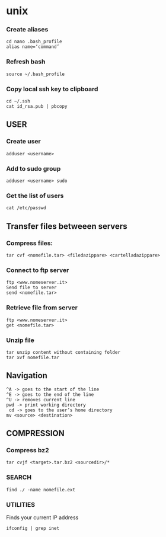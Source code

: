 # unix

### Create aliases
```
cd nano .bash_profile
alias name=‘command’
```

### Refresh bash
```
source ~/.bash_profile
```

### Copy local ssh key to clipboard 
```
cd ~/.ssh
cat id_rsa.pub | pbcopy
```

## USER

### Create user
```
adduser <username>
```

### Add to sudo group
```
adduser <username> sudo
```

### Get the list of users
```
cat /etc/passwd
```


## Transfer files betweeen servers

### Compress files: 
```
tar cvf <nomefile.tar> <filedazippare> <cartelladazippare>
```

### Connect to ftp server
```
ftp <www.nomeserver.it>
Send file to server
send <nomefile.tar>
```

### Retrieve file from server
```
ftp <www.nomeserver.it>
get <nomefile.tar>
```

### Unzip file 
```
tar unzip content without containing folder
tar xvf nomefile.tar
```

## Navigation
```
^A -> goes to the start of the line
^E -> goes to the end of the line
^U -> removes current line
pwd -> print working directory
￼cd -> goes to the user’s home directory
mv <source> <destination>
```

## COMPRESSION

### Compress bz2
```
tar cvjf <target>.tar.bz2 <sourcedir>/*
```

### SEARCH
```
find ./ -name nomefile.ext
```

### UTILITIES
Finds your current IP address
```
ifconfig | grep inet
```
